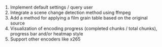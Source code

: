 1. Implement default settings / query user
2. Integrate a scene change detection method using ffmpeg
3. Add a method for applying a film grain table based on the original source
4. Visualization of encoding progress (completed chunks / total chunks), progress bar and/or heatmap style
5. Support other encoders like x265
